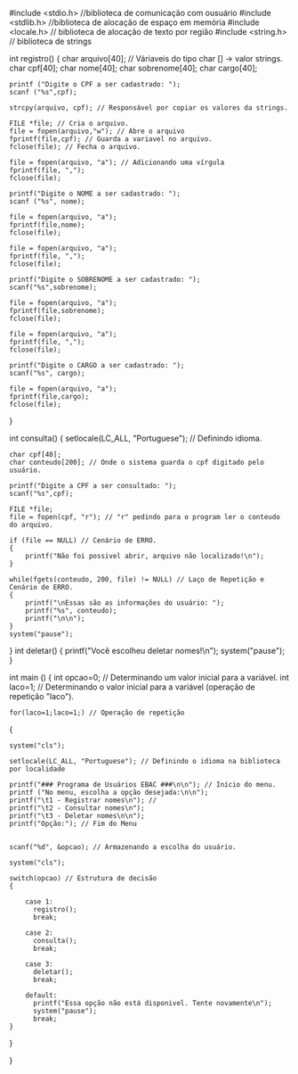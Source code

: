 #include <stdio.h> //biblioteca de comunicação com ousuário
#include <stdlib.h> //biblioteca de alocação de espaço em memória
#include <locale.h> // biblioteca de alocação de texto por região
#include <string.h> // biblioteca de strings


int registro()
{
	char arquivo[40]; // Váriaveis do tipo char [] -> valor strings. 
	char cpf[40];
	char nome[40];
	char sobrenome[40];
	char cargo[40];
	
	printf ("Digite o CPF a ser cadastrado: ");
	scanf ("%s",cpf); 
	
	strcpy(arquivo, cpf); // Responsável por copiar os valores da strings.
	
	FILE *file; // Cria o arquivo.
	file = fopen(arquivo,"w"); // Abre o arquivo
	fprintf(file,cpf); // Guarda a variavel no arquivo.
	fclose(file); // Fecha o arquivo.
	
	file = fopen(arquivo, "a"); // Adicionando uma vírgula
	fprintf(file, ",");
	fclose(file);
	
	printf("Digite o NOME a ser cadastrado: ");
	scanf ("%s", nome);
	
	file = fopen(arquivo, "a");
	fprintf(file,nome);
	fclose(file);
	
	file = fopen(arquivo, "a");
	fprintf(file, ",");
	fclose(file);
	
	printf("Digite o SOBRENOME a ser cadastrado: ");
	scanf("%s",sobrenome);
	
	file = fopen(arquivo, "a");
	fprintf(file,sobrenome);
	fclose(file);
	
	file = fopen(arquivo, "a");
	fprintf(file, ",");
	fclose(file);
	
	printf("Digite o CARGO a ser cadastrado: ");
	scanf("%s", cargo);
	
	file = fopen(arquivo, "a");
	fprintf(file,cargo);
	fclose(file);
	
		
		
}

int consulta()
{
	setlocale(LC_ALL, "Portuguese"); // Definindo idioma.
	
	char cpf[40];
	char conteudo[200]; // Onde o sistema guarda o cpf digitado pelo usuário. 
	
	printf("Digite a CPF a ser consultado: ");
	scanf("%s",cpf);
	
	FILE *file;
	file = fopen(cpf, "r"); // "r" pedindo para o program ler o conteudo do arquivo.
	
	if (file == NULL) // Cenário de ERRO.
	{
		printf("Não foi possivel abrir, arquivo não localizado!\n");
	}
	
	while(fgets(conteudo, 200, file) != NULL) // Laço de Repetição e Cenário de ERRO.
	{
		printf("\nEssas são as informações do usuário: ");
		printf("%s", conteudo);
		printf("\n\n");
	}
	system("pause");
}
int deletar()
{
	printf("Você escolheu deletar nomes!\n");
	system("pause");
}

int main ()
{
	int opcao=0; // Determinando um valor inicial para a variável.
	int laco=1; // Determinando o valor inicial para a variável (operação de repetição "laco").
	
	for(laco=1;laco=1;) // Operação de repetição
  {
	
	system("cls");
	
	setlocale(LC_ALL, "Portuguese"); // Definindo o idioma na biblioteca por localidade
	
	printf("### Programa de Usuários EBAC ###\n\n"); // Início do menu.
	printf ("No menu, escolha a opção desejada:\n\n"); 
	printf("\t1 - Registrar nomes\n"); // 
	printf("\t2 - Consultar nomes\n");
	printf("\t3 - Deletar nomes\n\n");
	printf("Opção:"); // Fim do Menu

	
	scanf("%d", &opcao); // Armazenando a escolha do usuário.
	
	system("cls");
	
	switch(opcao) // Estrutura de decisão
	{
	
		case 1:
		  registro();
		  break;
		
		case 2:
		  consulta();
		  break;
		  
		case 3:
		  deletar();
		  break;
			
		default:
		  printf("Essa opção não está disponivel. Tente novamente\n");
		  system("pause");
		  break;
	}

  }
    
}
